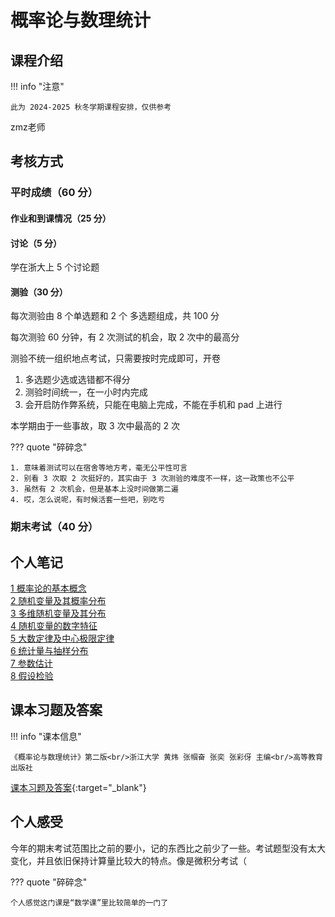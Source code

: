 # 概率论与数理统计

<!-- !!! tip "说明"

    此文档正在更新中…… -->

## 课程介绍

!!! info "注意"

    此为 2024-2025 秋冬学期课程安排，仅供参考

zmz老师

## 考核方式

### 平时成绩（60 分）

#### 作业和到课情况（25 分）

#### 讨论（5 分）

学在浙大上 5 个讨论题

#### 测验（30 分）

每次测验由 8 个单选题和 2 个 多选题组成，共 100 分

每次测验 60 分钟，有 2 次测试的机会，取 2 次中的最高分

测验不统一组织地点考试，只需要按时完成即可，开卷

1. 多选题少选或选错都不得分
2. 测验时间统一，在一小时内完成
3. 会开启防作弊系统，只能在电脑上完成，不能在手机和 pad 上进行

本学期由于一些事故，取 3 次中最高的 2 次

??? quote "碎碎念"

    1. 意味着测试可以在宿舍等地方考，毫无公平性可言
    2. 别看 3 次取 2 次挺好的，其实由于 3 次测验的难度不一样，这一政策也不公平
    3. 虽然有 2 次机会，但是基本上没时间做第二遍
    4. 哎，怎么说呢，有时候活套一些吧，别吃亏

### 期末考试（40 分）

## 个人笔记

[1 概率论的基本概念](./chapter_1.md)<br/>
[2 随机变量及其概率分布](./chapter_2.md)<br/>
[3 多维随机变量及其分布](./chapter_3.md)<br/>
[4 随机变量的数字特征](./chapter_4.md)<br/>
[5 大数定律及中心极限定律](./chapter_5.md)<br/>
[6 统计量与抽样分布](./chapter_6.md)<br/>
[7 参数估计](./chapter_7.md)<br/>
[8 假设检验](./chapter_8.md)

## 课本习题及答案

!!! info "课本信息"

    《概率论与数理统计》第二版<br/>浙江大学 黄炜 张帼奋 张奕 张彩伢 主编<br/>高等教育出版社

[课本习题及答案](../../../file/prob_theo_and_math_stat/prob_math_doc1.pdf){:target="_blank"}

## 个人感受

今年的期末考试范围比之前的要小，记的东西比之前少了一些。考试题型没有太大变化，并且依旧保持计算量比较大的特点。像是微积分考试（

??? quote "碎碎念"

    个人感觉这门课是“数学课”里比较简单的一门了